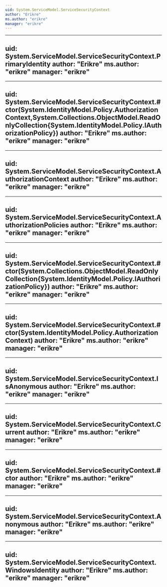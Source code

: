 ```yaml
---
uid: System.ServiceModel.ServiceSecurityContext
author: "Erikre"
ms.author: "erikre"
manager: "erikre"
---
```


---
uid: System.ServiceModel.ServiceSecurityContext.PrimaryIdentity
author: "Erikre"
ms.author: "erikre"
manager: "erikre"
---

---
uid: System.ServiceModel.ServiceSecurityContext.#ctor(System.IdentityModel.Policy.AuthorizationContext,System.Collections.ObjectModel.ReadOnlyCollection{System.IdentityModel.Policy.IAuthorizationPolicy})
author: "Erikre"
ms.author: "erikre"
manager: "erikre"
---

---
uid: System.ServiceModel.ServiceSecurityContext.AuthorizationContext
author: "Erikre"
ms.author: "erikre"
manager: "erikre"
---

---
uid: System.ServiceModel.ServiceSecurityContext.AuthorizationPolicies
author: "Erikre"
ms.author: "erikre"
manager: "erikre"
---

---
uid: System.ServiceModel.ServiceSecurityContext.#ctor(System.Collections.ObjectModel.ReadOnlyCollection{System.IdentityModel.Policy.IAuthorizationPolicy})
author: "Erikre"
ms.author: "erikre"
manager: "erikre"
---

---
uid: System.ServiceModel.ServiceSecurityContext.#ctor(System.IdentityModel.Policy.AuthorizationContext)
author: "Erikre"
ms.author: "erikre"
manager: "erikre"
---

---
uid: System.ServiceModel.ServiceSecurityContext.IsAnonymous
author: "Erikre"
ms.author: "erikre"
manager: "erikre"
---

---
uid: System.ServiceModel.ServiceSecurityContext.Current
author: "Erikre"
ms.author: "erikre"
manager: "erikre"
---

---
uid: System.ServiceModel.ServiceSecurityContext.#ctor
author: "Erikre"
ms.author: "erikre"
manager: "erikre"
---

---
uid: System.ServiceModel.ServiceSecurityContext.Anonymous
author: "Erikre"
ms.author: "erikre"
manager: "erikre"
---

---
uid: System.ServiceModel.ServiceSecurityContext.WindowsIdentity
author: "Erikre"
ms.author: "erikre"
manager: "erikre"
---
